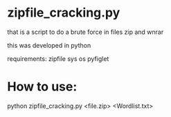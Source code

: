 # zipfile_cracking.py


that is a script to do a brute force in files zip and wnrar

this was developed in python

requirements:
zipfile
sys
os
pyfiglet


# How to use:
python  zipfile_cracking.py <file.zip> <Wordlist.txt>




